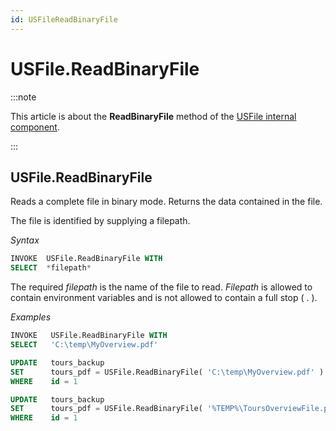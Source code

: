 ```yaml
---
id: USFileReadBinaryFile
---
```


# USFile.ReadBinaryFile




:::note

This article is about the **ReadBinaryFile** method of the [USFile internal component](/docs/Extensions/USFile_internal_component).

:::

## **USFile.ReadBinaryFile**

Reads a complete file in binary mode. Returns the data contained in the file.

The file is identified by supplying a filepath.

*Syntax*

```sql
INVOKE  USFile.ReadBinaryFile WITH
SELECT  *filepath*
```

The required *filepath* is the name of the file to read. *Filepath* is allowed to contain environment variables and is not allowed to contain a full stop ( . ).

*Examples*

```sql
INVOKE   USFile.ReadBinaryFile WITH
SELECT   'C:\temp\MyOverview.pdf'
```

```sql
UPDATE   tours_backup
SET      tours_pdf = USFile.ReadBinaryFile( 'C:\temp\MyOverview.pdf' )
WHERE    id = 1
```

```sql
UPDATE   tours_backup
SET      tours_pdf = USFile.ReadBinaryFile( '%TEMP%\ToursOverviewFile.pdf' )
WHERE    id = 1
```

 